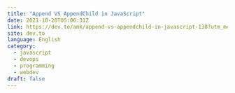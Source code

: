 ```yaml
---
title: "Append VS AppendChild in JavaScript"
date: 2021-10-20T05:06:31Z
link: https://dev.to/amk/append-vs-appendchild-in-javascript-138?utm_medium=RSS&utm_source=news.12bit.vn
site: dev.to
language: English
category:
  - javascript
  - devops
  - programming
  - webdev
draft: false
---
```

